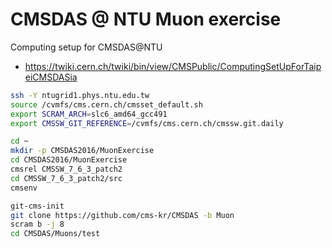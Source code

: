 # CMSDAS @ NTU Muon exercise

Computing setup for CMSDAS@NTU
  * https://twiki.cern.ch/twiki/bin/view/CMSPublic/ComputingSetUpForTaipeiCMSDASia

```bash
ssh -Y ntugrid1.phys.ntu.edu.tw
source /cvmfs/cms.cern.ch/cmsset_default.sh
export SCRAM_ARCH=slc6_amd64_gcc491
export CMSSW_GIT_REFERENCE=/cvmfs/cms.cern.ch/cmssw.git.daily

cd ~
mkdir -p CMSDAS2016/MuonExercise
cd CMSDAS2016/MuonExercise
cmsrel CMSSW_7_6_3_patch2
cd CMSSW_7_6_3_patch2/src
cmsenv

git-cms-init
git clone https://github.com/cms-kr/CMSDAS -b Muon
scram b -j 8
cd CMSDAS/Muons/test
```
